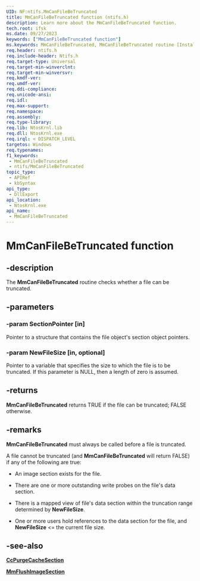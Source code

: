 ```yaml
---
UID: NF:ntifs.MmCanFileBeTruncated
title: MmCanFileBeTruncated function (ntifs.h)
description: Learn more about the MmCanFileBeTruncated function.
tech.root: ifsk
ms.date: 09/27/2023
keywords: ["MmCanFileBeTruncated function"]
ms.keywords: MmCanFileBeTruncated, MmCanFileBeTruncated routine [Installable File System Drivers], ifsk.mmcanfilebetruncated, mmref_7d6c86f9-4a26-4d2c-bf55-9352044e9339.xml, ntifs/MmCanFileBeTruncated
req.header: ntifs.h
req.include-header: Ntifs.h
req.target-type: Universal
req.target-min-winverclnt: 
req.target-min-winversvr: 
req.kmdf-ver: 
req.umdf-ver: 
req.ddi-compliance: 
req.unicode-ansi: 
req.idl: 
req.max-support: 
req.namespace: 
req.assembly: 
req.type-library: 
req.lib: NtosKrnl.lib
req.dll: NtosKrnl.exe
req.irql: < DISPATCH_LEVEL
targetos: Windows
req.typenames: 
f1_keywords:
 - MmCanFileBeTruncated
 - ntifs/MmCanFileBeTruncated
topic_type:
 - APIRef
 - kbSyntax
api_type:
 - DllExport
api_location:
 - NtosKrnl.exe
api_name:
 - MmCanFileBeTruncated
---
```


# MmCanFileBeTruncated function

## -description

The **MmCanFileBeTruncated** routine checks whether a file can be truncated.

## -parameters

### -param SectionPointer [in]

Pointer to a structure that contains the file object's section object pointers.

### -param NewFileSize [in, optional]

Pointer to a variable that specifies the size to which the file is to be truncated.  If this parameter is NULL, then a length of zero is assumed.

## -returns

**MmCanFileBeTruncated** returns TRUE if the file can be truncated; FALSE otherwise.

## -remarks

**MmCanFileBeTruncated** must always be called before a file is truncated.

A file cannot be truncated (and **MmCanFileBeTruncated** will return FALSE) if any of the following are true:

* An image section exists for the file.

* There are one or more outstanding write probes on the file's data section.

* There is a mapped view of file's data section within the truncation range determined by **NewFileSize**.

* One or more users hold references to the data section for the file, and **NewFileSize** <= the current file size.

## -see-also

[**CcPurgeCacheSection**](nf-ntifs-ccpurgecachesection.md)

[**MmFlushImageSection**](nf-ntifs-mmflushimagesection.md)
